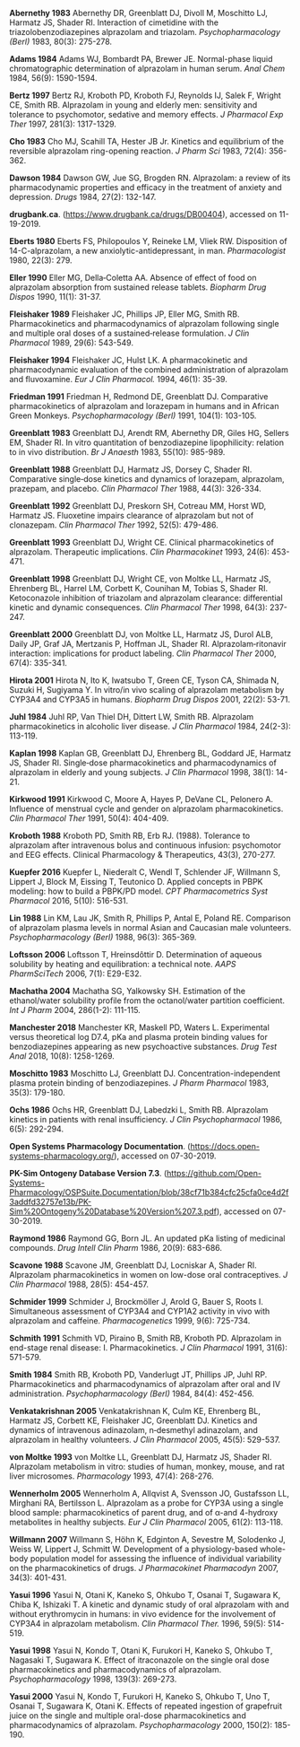 **Abernethy 1983** Abernethy DR, Greenblatt DJ, Divoll M, Moschitto LJ, Harmatz JS, Shader RI. Interaction of cimetidine with the triazolobenzodiazepines alprazolam and triazolam. *Psychopharmacology (Berl)* 1983, 80(3): 275-278.

**Adams 1984** Adams WJ, Bombardt PA, Brewer JE. Normal-phase liquid chromatographic determination of alprazolam in human serum. *Anal Chem* 1984, 56(9): 1590-1594.

**Bertz 1997** Bertz RJ, Kroboth PD, Kroboth FJ, Reynolds IJ, Salek F, Wright CE, Smith RB. Alprazolam in young and elderly men: sensitivity and tolerance to psychomotor, sedative and memory effects. *J Pharmacol Exp Ther* 1997, 281(3): 1317-1329.

**Cho 1983** Cho MJ, Scahill TA, Hester JB Jr. Kinetics and equilibrium of the reversible alprazolam ring-opening reaction. *J Pharm Sci* 1983, 72(4): 356-362.

**Dawson 1984** Dawson GW, Jue SG, Brogden RN. Alprazolam: a review of its pharmacodynamic properties and efficacy in the treatment of anxiety and depression. *Drugs* 1984, 27(2): 132-147.

**drugbank.ca**. (https://www.drugbank.ca/drugs/DB00404), accessed on 11-19-2019.

**Eberts 1980** Eberts FS, Philopoulos Y, Reineke LM, Vliek RW. Disposition of 14-C-alprazolam, a new anxiolytic-antidepressant, in man. *Pharmacologist* 1980, 22(3): 279.

**Eller 1990** Eller MG, Della‐Coletta AA. Absence of effect of food on alprazolam absorption from sustained release tablets. *Biopharm Drug Dispos* 1990, 11(1): 31-37.

**Fleishaker 1989** Fleishaker JC, Phillips JP, Eller MG, Smith RB. Pharmacokinetics and pharmacodynamics of alprazolam following single and multiple oral doses of a sustained‐release formulation. *J Clin Pharmacol* 1989, 29(6): 543-549.

**Fleishaker 1994** Fleishaker JC, Hulst LK. A pharmacokinetic and pharmacodynamic evaluation of the combined administration of alprazolam and fluvoxamine. *Eur J Clin Pharmacol.* 1994, 46(1): 35-39.

**Friedman 1991** Friedman H, Redmond DE, Greenblatt DJ. Comparative pharmacokinetics of alprazolam and lorazepam in humans and in African Green Monkeys. *Psychopharmacology (Berl)* 1991, 104(1): 103-105.

**Greenblatt 1983** Greenblatt DJ, Arendt RM, Abernethy DR, Giles HG, Sellers EM, Shader RI. In vitro quantitation of benzodiazepine lipophilicity: relation to in vivo distribution. *Br J Anaesth* 1983, 55(10): 985-989.

**Greenblatt 1988** Greenblatt DJ, Harmatz JS, Dorsey C, Shader RI. Comparative single‐dose kinetics and dynamics of lorazepam, alprazolam, prazepam, and placebo. *Clin Pharmacol Ther* 1988, 44(3): 326-334.

**Greenblatt 1992** Greenblatt DJ, Preskorn SH, Cotreau MM, Horst WD, Harmatz JS. Fluoxetine impairs clearance of alprazolam but not of clonazepam. *Clin Pharmacol Ther* 1992, 52(5): 479-486.

**Greenblatt 1993** Greenblatt DJ, Wright CE. Clinical pharmacokinetics of alprazolam. Therapeutic implications. *Clin Pharmacokinet* 1993, 24(6): 453-471.

**Greenblatt 1998** Greenblatt DJ, Wright CE, von Moltke LL, Harmatz JS, Ehrenberg BL, Harrel LM, Corbett K, Counihan M, Tobias S, Shader RI. Ketoconazole inhibition of triazolam and alprazolam clearance: differential kinetic and dynamic consequences. *Clin Pharmacol Ther* 1998, 64(3): 237-247.

**Greenblatt 2000** Greenblatt DJ, von Moltke LL, Harmatz JS, Durol ALB, Daily JP, Graf JA, Mertzanis P, Hoffman JL, Shader RI. Alprazolam‐ritonavir interaction: implications for product labeling. *Clin Pharmacol Ther* 2000, 67(4): 335-341.

**Hirota 2001** Hirota N, Ito K, Iwatsubo T, Green CE, Tyson CA, Shimada N, Suzuki H, Sugiyama Y. In vitro/in vivo scaling of alprazolam metabolism by CYP3A4 and CYP3A5 in humans. *Biopharm Drug Dispos* 2001, 22(2): 53-71.

**Juhl 1984** Juhl RP, Van Thiel DH, Dittert LW, Smith RB. Alprazolam pharmacokinetics in alcoholic liver disease. *J Clin Pharmacol* 1984, 24(2-3): 113-119.

**Kaplan 1998** Kaplan GB, Greenblatt DJ, Ehrenberg BL, Goddard JE, Harmatz JS, Shader RI. Single‐dose pharmacokinetics and pharmacodynamics of alprazolam in elderly and young subjects. *J Clin Pharmacol* 1998, 38(1): 14-21.

**Kirkwood 1991** Kirkwood C, Moore A, Hayes P, DeVane CL, Pelonero A. Influence of menstrual cycle and gender on alprazolam pharmacokinetics. *Clin Pharmacol Ther* 1991, 50(4): 404-409.

**Kroboth 1988** Kroboth PD, Smith RB, Erb RJ. (1988). Tolerance to alprazolam after intravenous bolus and continuous infusion: psychomotor and EEG effects. Clinical Pharmacology & Therapeutics, 43(3), 270-277.

**Kuepfer 2016** Kuepfer L, Niederalt C, Wendl T, Schlender JF, Willmann S, Lippert J, Block M, Eissing T, Teutonico D. Applied concepts in PBPK modeling: how to build a PBPK/PD model. *CPT Pharmacometrics Syst Pharmacol* 2016, 5(10): 516-531.

**Lin 1988** Lin KM, Lau JK, Smith R, Phillips P, Antal E, Poland RE. Comparison of alprazolam plasma levels in normal Asian and Caucasian male volunteers. *Psychopharmacology (Berl)* 1988, 96(3): 365-369.

**Loftsson 2006** Loftsson T, Hreinsdôttir D. Determination of aqueous solubility by heating and equilibration: a technical note. *AAPS PharmSciTech* 2006, 7(1): E29-E32.

**Machatha 2004** Machatha SG, Yalkowsky SH. Estimation of the ethanol/water solubility profile from the octanol/water partition coefficient. *Int J Pharm* 2004, 286(1-2): 111-115.

**Manchester 2018** Manchester KR, Maskell PD, Waters L. Experimental versus theoretical log D7.4, pKa and plasma protein binding values for benzodiazepines appearing as new psychoactive substances. *Drug Test Anal* 2018, 10(8): 1258-1269.

**Moschitto 1983** Moschitto LJ, Greenblatt DJ. Concentration-independent plasma protein binding of benzodiazepines. *J Pharm Pharmacol* 1983, 35(3): 179-180.

**Ochs 1986** Ochs HR, Greenblatt DJ, Labedzki L, Smith RB. Alprazolam kinetics in patients with renal insufficiency. *J Clin Psychopharmacol* 1986, 6(5): 292-294.

**Open Systems Pharmacology Documentation**. (https://docs.open-systems-pharmacology.org/), accessed on 07-30-2019.

**PK-Sim Ontogeny Database Version 7.3**. (https://github.com/Open-Systems-Pharmacology/OSPSuite.Documentation/blob/38cf71b384cfc25cfa0ce4d2f3addfd32757e13b/PK-Sim%20Ontogeny%20Database%20Version%207.3.pdf), accessed on 07-30-2019.

**Raymond 1986** Raymond GG, Born JL. An updated pKa listing of medicinal compounds. *Drug Intell Clin Pharm* 1986, 20(9): 683-686.

**Scavone 1988** Scavone JM, Greenblatt DJ, Locniskar A, Shader RI. Alprazolam pharmacokinetics in women on low-dose oral contraceptives. *J Clin Pharmacol* 1988, 28(5): 454-457.

**Schmider 1999** Schmider J, Brockmöller J, Arold G, Bauer S, Roots I. Simultaneous assessment of CYP3A4 and CYP1A2 activity in vivo with alprazolam and caffeine. *Pharmacogenetics* 1999, 9(6): 725-734.

**Schmith 1991** Schmith VD, Piraino B, Smith RB, Kroboth PD. Alprazolam in end-stage renal disease: I. Pharmacokinetics. *J Clin Pharmacol* 1991, 31(6): 571-579.

**Smith 1984** Smith RB, Kroboth PD, Vanderlugt JT, Phillips JP, Juhl RP. Pharmacokinetics and pharmacodynamics of alprazolam after oral and IV administration. *Psychopharmacology (Berl)* 1984, 84(4): 452-456.

**Venkatakrishnan 2005** Venkatakrishnan K, Culm KE, Ehrenberg BL, Harmatz JS, Corbett KE, Fleishaker JC, Greenblatt DJ. Kinetics and dynamics of intravenous adinazolam, n‐desmethyl adinazolam, and alprazolam in healthy volunteers. *J Clin Pharmacol* 2005, 45(5): 529-537.

**von Moltke 1993** von Moltke LL, Greenblatt DJ, Harmatz JS, Shader RI. Alprazolam metabolism in vitro: studies of human, monkey, mouse, and rat liver microsomes. *Pharmacology* 1993, 47(4): 268-276.

**Wennerholm 2005** Wennerholm A, Allqvist A, Svensson JO, Gustafsson LL, Mirghani RA, Bertilsson L. Alprazolam as a probe for CYP3A using a single blood sample: pharmacokinetics of parent drug, and of α-and 4-hydroxy metabolites in healthy subjects. *Eur J Clin Pharmacol* 2005, 61(2): 113-118.

**Willmann 2007** Willmann S, Höhn K, Edginton A, Sevestre M, Solodenko J, Weiss W, Lippert J, Schmitt W. Development of a physiology-based whole-body population model for assessing the influence of individual variability on the pharmacokinetics of drugs. *J Pharmacokinet Pharmacodyn* 2007, 34(3): 401-431.

**Yasui 1996** Yasui N, Otani K, Kaneko S, Ohkubo T, Osanai T, Sugawara K, Chiba K, Ishizaki T. A kinetic and dynamic study of oral alprazolam with and without erythromycin in humans: in vivo evidence for the involvement of CYP3A4 in alprazolam metabolism. *Clin Pharmacol Ther.* 1996, 59(5): 514-519.

**Yasui 1998** Yasui N, Kondo T, Otani K, Furukori H, Kaneko S, Ohkubo T, Nagasaki T, Sugawara K. Effect of itraconazole on the single oral dose pharmacokinetics and pharmacodynamics of alprazolam. *Psychopharmacology* 1998, 139(3): 269-273.

**Yasui 2000** Yasui N, Kondo T, Furukori H, Kaneko S, Ohkubo T, Uno T, Osanai T, Sugawara K, Otani K. Effects of repeated ingestion of grapefruit juice on the single and multiple oral-dose pharmacokinetics and pharmacodynamics of alprazolam. *Psychopharmacology* 2000, 150(2): 185-190.